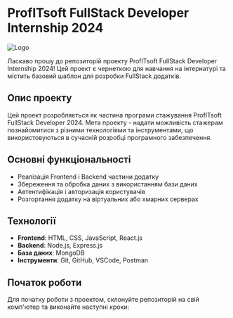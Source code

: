 # ProfITsoft FullStack Developer Internship 2024

![Logo](images/logo.png)

Ласкаво прошу до репозиторій проекту ProfITsoft FullStack Developer Internship 2024! Цей проект є чернеткою для навчання на інтернатурі та містить базовий шаблон для розробки FullStack додатків.

## Опис проекту

Цей проект розробляється як частина програми стажування ProfITsoft FullStack Developer 2024. Мета проекту - надати можливість стажерам познайомитися з різними технологіями та інструментами, що використовуються в сучасній розробці програмного забезпечення.

## Основні функціональності

- Реалізація Frontend і Backend частини додатку
- Збереження та обробка даних з використанням бази даних
- Автентифікація і авторизація користувачів
- Розгортання додатку на віртуальних або хмарних серверах

## Технології

- **Frontend**: HTML, CSS, JavaScript, React.js
- **Backend**: Node.js, Express.js
- **База даних**: MongoDB
- **Інструменти**: Git, GitHub, VSCode, Postman

## Початок роботи

Для початку роботи з проектом, склонуйте репозиторій на свій комп'ютер та виконайте наступні кроки: